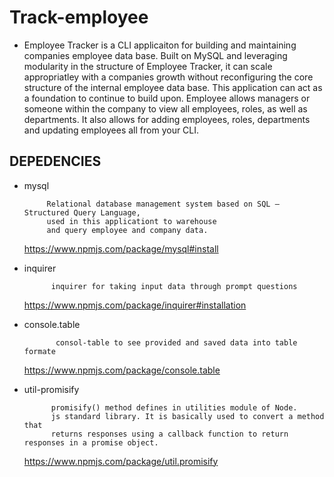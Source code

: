 # Track-employee


 * Employee Tracker is a CLI applicaiton for building and maintaining companies employee data base. Built on MySQL and leveraging modularity in the structure of Employee Tracker, it can scale appropriatley with a companies growth without reconfiguring the core structure of the internal employee data base. This application can act as a foundation to continue to build upon. Employee allows managers or someone within the company to view all employees, roles, as well as departments. It also allows for adding employees, roles, departments and updating employees all from your CLI.



 ## DEPEDENCIES

*   mysql

             Relational database management system based on SQL – Structured Query Language,
             used in this applicationt to warehouse 
             and query employee and company data.

       https://www.npmjs.com/package/mysql#install


*  inquirer

             inquirer for taking input data through prompt questions 
  

     https://www.npmjs.com/package/inquirer#installation

        
*  console.table

              consol-table to see provided and saved data into table formate 

    https://www.npmjs.com/package/console.table
     
*  util-promisify

             promisify() method defines in utilities module of Node.
             js standard library. It is basically used to convert a method that 
             returns responses using a callback function to return responses in a promise object.

    https://www.npmjs.com/package/util.promisify
    
    
     ![]()
    
    
     ![]()
     
     
     ![]()
      
      
     ![]()
       
       
     ![]()
    
